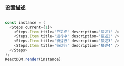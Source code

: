 
### 设置描述

<!--start-code-->
```js

const instance = (
  <Steps current={1}>
    <Steps.Item title='已完成' description='描述1' />
    <Steps.Item title='进行中' description='描述2' />
    <Steps.Item title='待运行' description='描述3' />
    <Steps.Item title='待运行' description='描述4' />
  </Steps>
);
ReactDOM.render(instance);
```
<!--end-code-->
